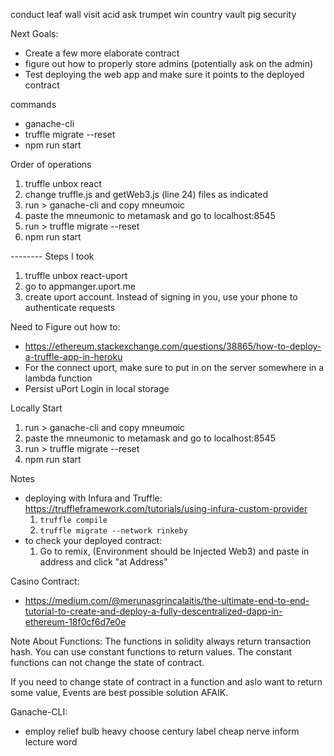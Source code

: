 conduct leaf wall visit acid ask trumpet win country vault pig security


Next Goals:
- Create a few more elaborate contract
- figure out how to properly store admins (potentially ask on the admin)
- Test deploying the web app and make sure it points to the deployed contract

commands
- ganache-cli
- truffle migrate --reset
- npm run start


Order of operations
1. truffle unbox react
2. change truffle.js and getWeb3.js (line 24) files as indicated
3. run > ganache-cli and copy mneumoic
4. paste the mneumonic to metamask and go to localhost:8545
5. run > truffle migrate --reset
6. npm run start


-------- Steps I took
1. truffle unbox react-uport
2. go to appmanger.uport.me
3. create uport account. Instead of signing in you, use your phone to authenticate requests


Need to Figure out how to:
- https://ethereum.stackexchange.com/questions/38865/how-to-deploy-a-truffle-app-in-heroku
- For the connect uport, make sure to put in on the server somewhere in a lambda function
- Persist uPort Login in local storage


Locally Start
1. run > ganache-cli and copy mneumoic
2. paste the mneumonic to metamask and go to localhost:8545
3. run > truffle migrate --reset
4. npm run start

Notes
- deploying with Infura and Truffle: https://truffleframework.com/tutorials/using-infura-custom-provider
    1. `truffle compile`
    2. `truffle migrate --network rinkeby`
- to check your deployed contract:
    1. Go to remix, (Environment should be Injected Web3) and paste in address and click "at Address"




Casino Contract:
- https://medium.com/@merunasgrincalaitis/the-ultimate-end-to-end-tutorial-to-create-and-deploy-a-fully-descentralized-dapp-in-ethereum-18f0cf6d7e0e


Note About Functions:
The functions in solidity always return transaction hash. You can use constant functions to return values. The constant functions can not change the state of contract.

If you need to change state of contract in a function and aslo want to return some value, Events are best possible solution AFAIK.




Ganache-CLI:
- employ relief bulb heavy choose century label cheap nerve inform lecture word